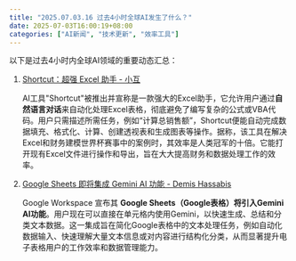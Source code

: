 ```yaml
---
title: "2025.07.03.16 过去4小时全球AI发生了什么？"
date: 2025-07-03T16:00:19+08:00
categories: ["AI新闻", "技术更新", "效率工具"]
---
```


以下是过去4小时内全球AI领域的重要动态汇总：

1.  [Shortcut：超强 Excel 助手 - 小互](https://x.com/imxiaohu/status/1940642846534783325)

    AI工具"Shortcut"被推出并宣称是一款强大的Excel助手，它允许用户通过**自然语言对话**来自动化处理Excel表格，彻底避免了编写复杂的公式或VBA代码。用户只需描述所需任务，例如“计算总销售额”，Shortcut便能自动完成数据填充、格式化、计算、创建透视表和生成图表等操作。据称，该工具在解决Excel和财务建模世界杯赛事中的案例时，其效率是人类冠军的十倍。它能打开现有Excel文件进行操作和导出，旨在大大提高财务和数据处理工作的效率。

2.  [Google Sheets 即将集成 Gemini AI 功能 - Demis Hassabis](https://x.com/demishassabis/status/1940628813366673718)

    Google Workspace 宣布其 **Google Sheets（Google表格）将引入Gemini AI功能**。用户现在可以直接在单元格内使用Gemini，以快速生成、总结和分类文本数据。这一集成旨在简化Google表格中的文本处理任务，例如自动化数据输入、快速理解大量文本信息或对内容进行结构化分类，从而显著提升电子表格用户的工作效率和数据管理能力。